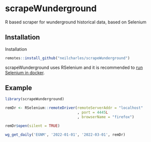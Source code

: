 
# scrapeWunderground

<!-- badges: start -->
<!-- badges: end -->

R based scraper for wunderground historical data, based on Selenium

## Installation

Installation

``` r
remotes::install_github("neilcharles/scrapeWunderground")
```

scrapeWunderground uses RSelenium and it is recommended to [run Selenium in docker](https://cran.r-project.org/web/packages/RSelenium/vignettes/docker.html).


## Example
``` r
library(scrapeWunderground)

remDr <- RSelenium::remoteDriver(remoteServerAddr = "localhost"
                                 , port = 4445L
                                 , browserName = "firefox")

remDr$open(silent = TRUE)

wg_get_daily('EGNM', '2022-01-01', '2022-03-01', remDr)
```
